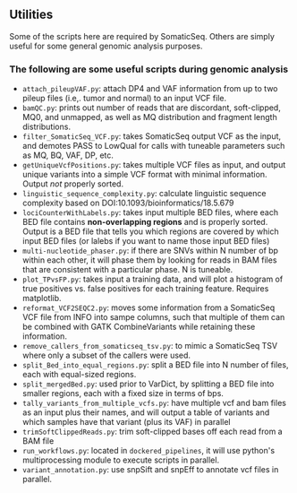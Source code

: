## Utilities
Some of the scripts here are required by SomaticSeq. Others are simply useful for some general genomic analysis purposes. 

### The following are some useful scripts during genomic analysis

* `attach_pileupVAF.py`: attach DP4 and VAF information from up to two pileup files (i.e,. tumor and normal) to an input VCF file.
* `bamQC.py`: prints out number of reads that are discordant, soft-clipped, MQ0, and unmapped, as well as MQ distribution and fragment length distributions.
* `filter_SomaticSeq_VCF.py`: takes SomaticSeq output VCF as the input, and demotes PASS to LowQual for calls with tuneable parameters such as MQ, BQ, VAF, DP, etc.
* `getUniqueVcfPositions.py`: takes multiple VCF files as input, and output unique variants into a simple VCF format with minimal information. Output *not* properly sorted.
* `linguistic_sequence_complexity.py`: calculate linguistic sequence complexity based on DOI:10.1093/bioinformatics/18.5.679
* `lociCounterWithLabels.py`: takes input multiple BED files, where each BED file contains **non-overlapping regions** and is properly sorted. Output is a BED file that tells you which regions are covered by which input BED files (or lalebs if you want to name those input BED files)
* `multi-nucleotide_phaser.py`: if there are SNVs within N number of bp within each other, it will phase them by looking for reads in BAM files that are consistent with a particular phase. N is tuneable.
* `plot_TPvsFP.py`: takes input a training data, and will plot a histogram of true positives vs. false positives for each training feature. Requires matplotlib.
* `reformat_VCF2SEQC2.py`: moves some information from a SomaticSeq VCF file from INFO into sampe columns, such that multiple of them can be combined with GATK CombineVariants while retaining these information.
* `remove_callers_from_somaticseq_tsv.py`: to mimic a SomaticSeq TSV where only a subset of the callers were used.
* `split_Bed_into_equal_regions.py`: split a BED file into N number of files, each with equal-sized regions.
* `split_mergedBed.py`: used prior to VarDict, by splitting a BED file into smaller regions, each with a fixed size in terms of bps.
* `tally_variants_from_multiple_vcfs.py`: have multiple vcf and bam files as an input plus their names, and will output a table of variants and which samples have that variant (plus its VAF) in parallel
* `trimSoftClippedReads.py`: trim soft-clipped bases off each read from a BAM file
* `run_workflows.py`: located in `dockered_pipelines`, it will use python's multiprocessing module to execute scripts in parallel.
* `variant_annotation.py`: use snpSift and snpEff to annotate vcf files in parallel.
